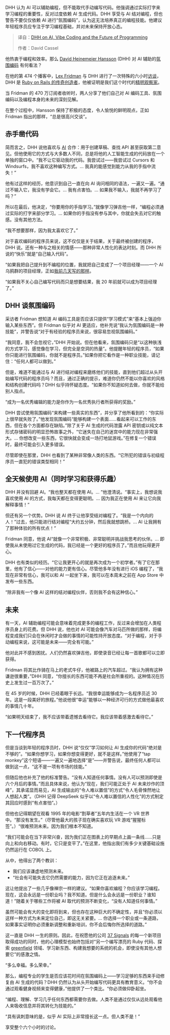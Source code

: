 <!--
title: DHH 论道 AI、氛围编程及编程未来
cover: https://cdn.thenewstack.io/media/2025/07/93d5291b-dhh-remembers-the-demo-scene-in-denmark-in-the-1990s-from-2025-lex-fridman-interview.jpg
summary: DHH 认为 AI 可以辅助编程，但不能取代手动编写代码。他强调通过实际打字来学习编程的重要性，反对过度依赖 AI 生成代码。DHH 享受与 AI 结对编程，但也警告不要仅仅依赖 AI 进行“氛围编码”，认为这无法培养真正的编程技能。他建议年轻程序员应专注于学习编程基础，并对未来保持开放心态。
-->

DHH 认为 AI 可以辅助编程，但不能取代手动编写代码。他强调通过实际打字来学习编程的重要性，反对过度依赖 AI 生成代码。DHH 享受与 AI 结对编程，但也警告不要仅仅依赖 AI 进行“氛围编码”，认为这无法培养真正的编程技能。他建议年轻程序员应专注于学习编程基础，并对未来保持开放心态。

> 译自：[DHH on AI, Vibe Coding and the Future of Programming](https://thenewstack.io/dhh-on-ai-vibe-coding-and-the-future-of-programming/)
> 
> 作者：David Cassel

他热衷于编程和效率。那么 [David Heinemeier Hansson](https://dhh.dk/) (DHH) 对 AI 辅助的[氛围编码](https://thenewstack.io/mastering-vibe-coding-may-the-force-be-with-you/) 有何看法？

在他的第 474 个播客中，[Lex Fridman](https://x.com/lexfridman) 与 DHH 进行了一次特殊的六小时[访谈](https://youtu.be/vagyIcmIGOQ)，DHH 是 [Ruby on Rails 的传奇创造者](https://thenewstack.io/dhh-wants-to-make-web-dev-easy-again-with-ruby-on-rails/)，他被证明是我们这个时代的[精明观察家](https://thenewstack.io/merchants-of-complexity-why-37signals-abandoned-the-cloud/)。

当 Fridman 的 470 万订阅者收听时，两人分享了他们自己对 AI 编码工具、氛围编码以及编程本身的未来的深刻见解。

在整个过程中，Hansson 保持了积极的态度，令人愉悦的鲜明观点，正如 Fridman 指出的那样，“总是很高兴交谈”。

## 赤手凿代码

简而言之，DHH 说他喜欢与 [AI](https://thenewstack.io/ai/) 合作：用于创建草稿、查找 API 甚至获取第二意见。但他使用它的方式与大多数人不同，总是将他的人工智能生成的代码放在一个单独的窗口中。“我不让它驱动我的代码。我尝试过——我尝试过 Cursors 和 Windsurfs，我不喜欢这种编写方式。... 我真的能感觉到能力从我的手指中流失！”

他有过这样的经历，他意识到自己一直在向 AI 询问相同的语法，一遍又一遍。“通过不输入它，我没有学会它。... 我有点害怕。... 如果我不输入，我就不再学习了吗？”

所以在最后，他决定，“你要用你的手指学习。”就像学习弹吉他一样，“编程必须通过实际的打字来部分学习。... 如果你的手指没有参与其中，你就会失去对它的触感。没有其他方法。

“我不想要那样，因为我太喜欢它了。”

对于喜欢编码的程序员来说，这不仅仅是关于结果，关于最终被创建的程序，DHH 说。还有一种与之相关的情感——那种非常人性化的表达时刻。而 DHH 所说的“快乐”就是“自己输入代码”。

“如果我把自己提升到不编程的位置，我就把自己变成了一个项目经理——一个 AI 乌鸦群的项目经理，正如[我前几天写的那样](https://world.hey.com/dhh/coding-should-be-a-vibe-50908f49)。

“如果我不关心自己编写代码而只是想要结果，我 20 年前就可以成为项目经理了。”

## DHH 谈氛围编码

采访者 Fridman 想知道 AI 编码工具是否应该只提供“学习模式”来“基本上强迫你输入某些东西”。但 Fridman 似乎对 AI 更适应，他补充说“我认为氛围编码是一种技能”，并警告说“对于有经验的程序员来说，很容易忽视氛围编码。”

“我同意，我不会忽视它，”DHH 开始说。但在他看来，氛围编码只是“以这种肤浅的方式学习，感觉像在学习，但完全是空洞的热量”。他提醒年轻的程序员，“如果你只能进行氛围编码，你就不是程序员。”如果你把它看作是一种职业技能，请记住：“任何人都可以做到。”

但是，难道不能通过与 AI 进行结对编程来磨练他们的技能，直到他们超过从头开始编写代码的程序员吗？而且，通过正确的提示，难道你仍然不能以你喜欢的风格和结构创建代码吗？DHH 似乎持怀疑态度。“如果你不知道如何去做，你就不能给别人指点。

“成为一名优秀编辑的能力是你作为一名优秀执行者所获得的奖励。”

DHH 尝试使用氛围编码“来构建一些真实的东西”，并分享了他所看到的：“你实际上很早就失败了。”他发现氛围编码“能够构建一个表面……看起来可以工作的东西，但在各个方面都存在缺陷。”除了关于 AI 生成的代码泄露 API 密钥或以纯文本形式存储密码的明显恐怖故事之外，“它迷失在自己的迷宫中的能力现在非常强大。... 你想改变一些东西，它很快就会变成一场打地鼠游戏。”在修复一个错误时，最终可能会引入更多错误。

尽管即使在那里，DHH 也看到了某种非常像人类的东西。“它所犯的错误与初级程序员一直犯的错误类型相同！”

## 全天候使用 AI（同时学习和获得乐趣）

DHH 并没有回避 AI。“我也整天都在使用 AI。... ”他澄清说。“事实上，我想说我喜欢使用 AI 的方式，我每天都在变得更聪明。... 因为我正在使用 AI 来让它向我解释事情！”

但还有另一个优势。DHH 说 AI 终于让他享受结对编程了。“我是一个内向的人！”过去，他只能进行结对编程“大约五分钟，然后我就想跳桥。... AI 让我拥有了那种体验的所有优点！”

Fridman 同意，他说 AI“就像一个非常积极、非常聪明并挑战我思考的伙伴。... 即使我从未使用过它生成的代码，我已经是一个更好的程序员了。”而且他玩得更开心。

DHH 也有类似的经历。“它让我更开心的就是再次成为一个初学者。”有了它在那里，他有了信心——对他的能力更有信心。尽管他多年没有进行 iOS 编程了，“我现在非常有信心，我可以和 AI 一起坐下来，我可以在本周末之前在 App Store 中发布一些东西。

“除非我有一个像 AI 这样的结对编程伙伴，否则我不会有这种信心。”

## 未来

有一天，AI 辅助编程可能会意味着完成更多的编程工作，反过来会增加在人类程序员身上的花费。但 DHH 说，他也对 AI 可能会像汽车对马匹所做的那样，将编程变成我们只会在休闲时才会做的事情的可能性持开放态度。“对于编程，对于手动编程来说，这可能是未来——完全有可能。”

他对此并不感到困扰。人们仍然喜欢弹吉他，即使录音已经让每一首歌都可以立即获得。

Fridman 将其比作骑在马上的老式牛仔，他被路上的汽车超过。“我认为拥有这种谦逊很重要，”DHH 同意，“你擅长的东西可能不再是社会所重视的。这种情况在历史上发生过一百万次了。”

在 45 岁的时候，DHH 已经着眼于长远。“我很幸运能够成为一名程序员近 30 年。这是一段美好的旅程。”他说他很“幸运”能够以一种经济可行的方式做他最喜欢的事情几十年。

“如果明天结束了，我不应该带着遗憾去看待它。我应该带着感激去看待它。”

## 下一代程序员

但是当谈到年轻的程序员时，DHH 说“仅仅”学习如何让 AI 生成你的代码“绝对是不够的”。“如果你想学习，如果你想变得更好，就不是这样。”他使用了“tap monkey”这个短语——一遍又一遍地选择“是”——并警告说，最终任何人都可以做到这一点，“这不是一项有市场的技能。”

但随后他也补充了他的标准警告。“没有人知道任何事情。没有人可以预测即使是六个月后的事情。”而且具体来说，他认为“现在，我们可能正处于 AI 未来炒作的顶峰”，其承诺显而易见，AI 生成输出的“令人难以置信”的方式“令人毛骨悚然地让人想起人类”。（DHH 记得 DeepSeek 似乎以“令人难以置信的人性化”的方式制定其回应时感到“有点害怕”。）

但他也记得期望在观看 1995 年的电影“割草者”五年内生活在一个 VR 世界中。“那没有发生。”（尽管他最大的孩子现在确实喜欢玩 VR 游戏“猩猩标签”。）“很难预测未来。因为我们根本不知道。

“我们可能会在当下非常兴奋，因为我们正在图表上的早期点上画一条线……只是向上和向右移动。有时，它只是变平了。”在这里，他指出我们有多少关键基础设施仍然运行在 COBOL 上。

从中，他得出了两个教训：

* 我们应该谦虚地预测未来。
* “社会有可能失去它仍然需要的能力，因为它正在追逐未来。”

这让他提出了一些几乎像禅宗一样的建议。“如果你喜欢编程？你应该学习编程。现在，这会永远是一份职业吗？我不知道。但是什么会永远是一份职业？谁知道！”随着关于哪些工作将被 AI 取代的预测不断变化，“没有人知道任何事情。”

虽然可能会有大的变化即将到来，但也存在这种巨大的不确定性，并且“你必须以这样一种方式为未来定位自己，即这无关紧要。... 你选择一个职业或一条道路，如果事实证明你必须重新调整和重新培训，你不会后悔你所选择的道路。”

这一直是 DHH 一生的原则。因此，在祝愿他的公司 [37 Signals](https://37signals.com/) 的每一个新项目取得成功的同时，他的心理模型也始终包括对“另一个编写漂亮的 Ruby 代码、探索 [greenfield](https://en.wikipedia.org/wiki/Greenfield_project) 领域、学习新东西、构建我想要的系统的机会，即使没有其他人想要它”的感激之情。

“多么幸福。多么荣幸。”

那么，编程专业的学生是否应该花时间在氛围编码上——学习足够的东西来手动修复由 AI 生成的代码？DHH 仍然认为从头开始编写代码更具有教育意义。“你不会通过观看健身视频来变得健康，”他提供了一个类比。“你必须做仰卧起坐。

“编程、理解、学习几乎任何东西都需要你去做。人类不是通过仅仅从远处观看他人来吸收信息并将其转化为技能的。”

“具有讽刺意味的是，似乎 AI 实际上非常擅长这一点。但人类不是！”

享受整个六个小时的讨论。